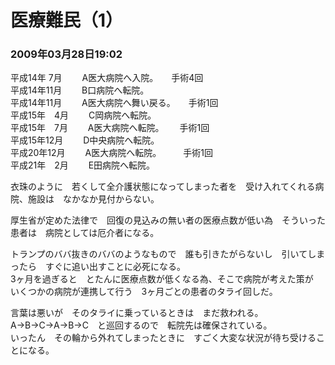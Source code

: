 # 医療難民（1）
### 2009年03月28日19:02

平成14年 7月　　  A医大病院へ入院。　　手術4回  
平成14年11月　　 B口病院へ転院。  
平成14年11月　　 A医大病院へ舞い戻る。　　手術1回  
平成15年　4月　　 C岡病院へ転院。  
平成15年　7月　　 A医大病院へ転院。　　 手術1回  
平成15年12月　　 D中央病院へ転院。  
平成20年12月　　 A医大病院へ転院。　　　手術1回  
平成21年　2月　　 E田病院へ転院。


衣珠のように　若くして全介護状態になってしまった者を　受け入れてくれる病院、施設は　なかなか見付からない。

厚生省が定めた法律で　回復の見込みの無い者の医療点数が低い為　そういった患者は　病院としては厄介者になる。

トランプのババ抜きのババのようなもので　誰も引きたがらないし　引いてしまったら　すぐに追い出すことに必死になる。  
3ヶ月を過ぎると　とたんに医療点数が低くなる為、そこで病院が考えた策が　いくつかの病院が連携して行う　3ヶ月ごとの患者のタライ回しだ。

言葉は悪いが　そのタライに乗っているときは　まだ救われる。  
A→B→C→A→B→C　と巡回するので　転院先は確保されている。  
いったん　その輪から外れてしまったときに　すごく大変な状況が待ち受けることになる。